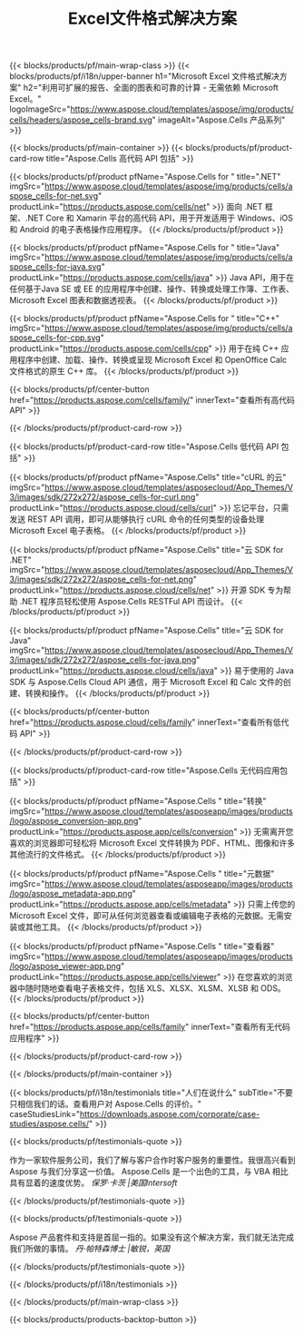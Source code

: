 ﻿---
title: Excel文件格式解决方案
weight: 7730
url: /zh/
description: 使用高代码或低代码 API 或无代码应用程序创建 Excel 文件操作应用程序，以查看比较检查或转换 Excel 文件。
---
{{< blocks/products/pf/main-wrap-class >}}
{{< blocks/products/pf/i18n/upper-banner h1="Microsoft Excel 文件格式解决方案" h2="利用可扩展的报告、全面的图表和可靠的计算 - 无需依赖 Microsoft Excel。" logoImageSrc="https://www.aspose.cloud/templates/aspose/img/products/cells/headers/aspose_cells-brand.svg" imageAlt="Aspose.Cells 产品系列" >}}

{{< blocks/products/pf/main-container >}}
{{< blocks/products/pf/product-card-row title="Aspose.Cells 高代码 API 包括" >}}

{{< blocks/products/pf/product pfName="Aspose.Cells for " title=".NET" imgSrc="https://www.aspose.cloud/templates/aspose/img/products/cells/aspose_cells-for-net.svg" productLink="https://products.aspose.com/cells/net" >}}
面向 .NET 框架、.NET Core 和 Xamarin 平台的高代码 API，用于开发适用于 Windows、iOS 和 Android 的电子表格操作应用程序。
{{< /blocks/products/pf/product >}}

{{< blocks/products/pf/product pfName="Aspose.Cells for " title="Java" imgSrc="https://www.aspose.cloud/templates/aspose/img/products/cells/aspose_cells-for-java.svg" productLink="https://products.aspose.com/cells/java" >}}
Java API，用于在任何基于Java SE 或 EE 的应用程序中创建、操作、转换或处理工作簿、工作表、Microsoft Excel 图表和数据透视表。
{{< /blocks/products/pf/product >}}

{{< blocks/products/pf/product pfName="Aspose.Cells for " title="C++" imgSrc="https://www.aspose.cloud/templates/aspose/img/products/cells/aspose_cells-for-cpp.svg" productLink="https://products.aspose.com/cells/cpp" >}}
用于在纯 C++ 应用程序中创建、加载、操作、转换或呈现 Microsoft Excel 和 OpenOffice Calc 文件格式的原生 C++ 库。
{{< /blocks/products/pf/product >}}

{{< blocks/products/pf/center-button href="https://products.aspose.com/cells/family/" innerText="查看所有高代码 API" >}}

{{< /blocks/products/pf/product-card-row >}}

{{< blocks/products/pf/product-card-row title="Aspose.Cells 低代码 API 包括" >}}

{{< blocks/products/pf/product pfName="Aspose.Cells" title="cURL 的云" imgSrc="https://www.aspose.cloud/templates/asposecloud/App_Themes/V3/images/sdk/272x272/aspose_cells-for-curl.png" productLink="https://products.aspose.cloud/cells/curl" >}}
忘记平台，只需发送 REST API 调用，即可从能够执行 cURL 命令的任何类型的设备处理 Microsoft Excel 电子表格。
{{< /blocks/products/pf/product >}}

{{< blocks/products/pf/product pfName="Aspose.Cells" title="云 SDK for .NET" imgSrc="https://www.aspose.cloud/templates/asposecloud/App_Themes/V3/images/sdk/272x272/aspose_cells-for-net.png" productLink="https://products.aspose.cloud/cells/net" >}}
开源 SDK 专为帮助 .NET 程序员轻松使用 Aspose.Cells RESTFul API 而设计。
{{< /blocks/products/pf/product >}}

{{< blocks/products/pf/product pfName="Aspose.Cells" title="云 SDK for Java" imgSrc="https://www.aspose.cloud/templates/asposecloud/App_Themes/V3/images/sdk/272x272/aspose_cells-for-java.png" productLink="https://products.aspose.cloud/cells/java" >}}
易于使用的 Java SDK 与 Aspose.Cells Cloud API 通信，用于 Microsoft Excel 和 Calc 文件的创建、转换和操作。
{{< /blocks/products/pf/product >}}

{{< blocks/products/pf/center-button href="https://products.aspose.cloud/cells/family" innerText="查看所有低代码 API" >}}

{{< /blocks/products/pf/product-card-row >}}

{{< blocks/products/pf/product-card-row title="Aspose.Cells 无代码应用包括" >}}

{{< blocks/products/pf/product pfName="Aspose.Cells " title="转换" imgSrc="https://www.aspose.cloud/templates/asposeapp/images/products/logo/aspose_conversion-app.png" productLink="https://products.aspose.app/cells/conversion" >}}
无需离开您喜欢的浏览器即可轻松将 Microsoft Excel 文件转换为 PDF、HTML、图像和许多其他流行的文件格式。
{{< /blocks/products/pf/product >}}

{{< blocks/products/pf/product pfName="Aspose.Cells " title="元数据" imgSrc="https://www.aspose.cloud/templates/asposeapp/images/products/logo/aspose_metadata-app.png" productLink="https://products.aspose.app/cells/metadata" >}}
只需上传您的 Microsoft Excel 文件，即可从任何浏览器查看或编辑电子表格的元数据。无需安装或其他工具。 
{{< /blocks/products/pf/product >}}

{{< blocks/products/pf/product pfName="Aspose.Cells " title="查看器" imgSrc="https://www.aspose.cloud/templates/asposeapp/images/products/logo/aspose_viewer-app.png" productLink="https://products.aspose.app/cells/viewer" >}}
在您喜欢的浏览器中随时随地查看电子表格文件，包括 XLS、XLSX、XLSM、XLSB 和 ODS。
{{< /blocks/products/pf/product >}}

{{< blocks/products/pf/center-button href="https://products.aspose.app/cells/family" innerText="查看所有无代码应用程序" >}}

{{< /blocks/products/pf/product-card-row >}}

{{< /blocks/products/pf/main-container >}}

{{< blocks/products/pf/i18n/testimonials title="人们在说什么" subTitle="不要只相信我们的话。查看用户对 Aspose.Cells 的评价。" caseStudiesLink="https://downloads.aspose.com/corporate/case-studies/aspose.cells/" >}}

{{< blocks/products/pf/testimonials-quote >}}
<p class="first">
 作为一家软件服务公司，我们了解与客户合作时客户服务的重要性。我很高兴看到 Aspose 与我们分享这一价值。 Aspose.Cells 是一个出色的工具，与 VBA 相比具有显着的速度优势。
 <em>
  保罗·卡茨 |美国Intersoft
 </em>
</p>

{{< /blocks/products/pf/testimonials-quote >}}

{{< blocks/products/pf/testimonials-quote >}}
<p class="second">
 Aspose 产品套件和支持是首屈一指的。如果没有这个解决方案，我们就无法完成我们所做的事情。
 <em>
  丹·帕特森博士 |敏锐，英国
 </em>
</p>

{{< /blocks/products/pf/testimonials-quote >}}

{{< /blocks/products/pf/i18n/testimonials >}}

{{< /blocks/products/pf/main-wrap-class >}}

{{< blocks/products/products-backtop-button >}}
